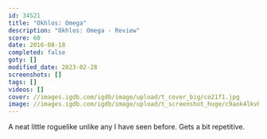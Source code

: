 ```yaml
---
id: 34521
title: "Okhlos: Omega"
description: "Okhlos: Omega - Review"
score: 60
date: 2016-08-18
completed: false
goty: []
modified_date: 2023-02-28
screenshots: []
tags: []
videos: []
cover: //images.igdb.com/igdb/image/upload/t_cover_big/co21f1.jpg
image: //images.igdb.com/igdb/image/upload/t_screenshot_huge/c9aok4lkvhbpnjlx9oz9.jpg
---
```

A neat little roguelike unlike any I have seen before. Gets a bit repetitive.